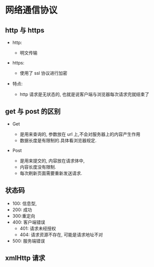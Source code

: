 # 网络通信协议

## http 与 https

-   http:
    -   明文传输
-   https:

    -   使用了 ssl 协议进行加密

-   特点:
    -   http 请求是无状态的, 也就是说客户端与浏览器每次请求完就结束了

## get 与 post 的区别

-   Get

    -   是用来查询的, 参数放在 url 上,不会对服务器上的内容产生作用
    -   数据长度是有限制的.具体看浏览器规定.

-   Post
    -   是用来提交的, 内容放在请求体中,
    -   内容长度没有限制.
    -   每次刷新页面需要重新发送请求.

## 状态码

-   100: 信息型,
-   200: 成功
-   300:重定向
-   400: 客户端错误
    -   401: 请求未经授权
    -   404: 请求资源不存在, 可能是请求地址不对
-   500: 服务端错误

## xmlHttp 请求
